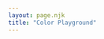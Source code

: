 ```yaml
---
layout: page.njk
title: "Color Playground"
---
```


<div class="c-playground">
    <div class="ultra-pink"></div>
</div>
